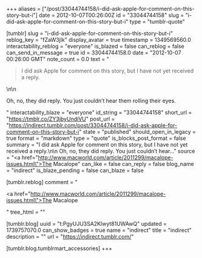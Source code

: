 +++
aliases = ["/post/33044744158/i-did-ask-apple-for-comment-on-this-story-but-i"]
date = 2012-10-07T00:26:00Z
id = "33044744158"
slug = "i-did-ask-apple-for-comment-on-this-story-but-i"
type = "tumblr-quote"

[tumblr]
slug = "i-did-ask-apple-for-comment-on-this-story-but-i"
reblog_key = "fZaW3jlk"
display_avatar = true
timestamp = 1349569560.0
interactability_reblog = "everyone"
is_blazed = false
can_reblog = false
can_send_in_message = true
id = 33044744158.0
date = "2012-10-07 00:26:00 GMT"
note_count = 0.0
text = "<blockquote>I did ask Apple for comment on this story, but I have not yet received a reply.</blockquote>\n\n<p>Oh, no, they did reply. You just couldn’t hear them rolling their eyes.</p>"
interactability_blaze = "everyone"
id_string = "33044744158"
short_url = "https://tmblr.co/ZY3jbyUndiVU"
post_url = "https://indirect.tumblr.com/post/33044744158/i-did-ask-apple-for-comment-on-this-story-but-i"
state = "published"
should_open_in_legacy = true
format = "markdown"
type = "quote"
is_blocks_post_format = false
summary = "I did ask Apple for comment on this story, but I have not yet received a reply.\n\n Oh, no, they did reply. You just couldn’t hear..."
source = "<a href=\"http://www.macworld.com/article/2011299/macalope-issues.html\">The Macalope</a>"
can_like = false
can_reply = false
blog_name = "indirect"
is_blaze_pending = false
can_blaze = false

[tumblr.reblog]
comment = "<p><a href=\"http://www.macworld.com/article/2011299/macalope-issues.html\">The Macalope</a></p>"
tree_html = ""

[tumblr.blog]
uuid = "t:PgyUJU3SA2Klwyt81UWAwQ"
updated = 1739757070.0
can_show_badges = true
name = "indirect"
title = "indirect"
description = ""
url = "https://indirect.tumblr.com/"

[tumblr.blog.tumblrmart_accessories]
+++
